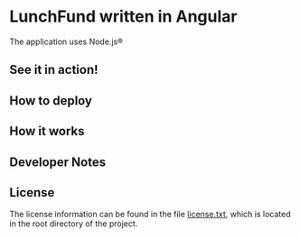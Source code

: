 # LunchFund written in Angular

The application uses Node.js®

## See it in action!


## How to deploy


## How it works

## Developer Notes

## License

The license information can be found in the file [license.txt](./license.txt), which is located in the root directory of the project.